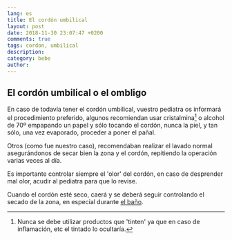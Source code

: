 ```yaml
---
lang: es
title: El cordón umbilical
layout: post
date: 2018-11-30 23:07:47 +0200
comments: true
tags: cordon, umbilical
description:
category: bebe
author:
---
```


## El cordón umbilical o el ombligo

En caso de todavía tener el cordón umbilical, vuestro pediatra os informará el procedimiento preferido, algunos recomiendan usar cristalmina[^1] o alcohol de 70º empapando un papel y sólo tocando el cordón, nunca la piel, y tan sólo, una vez evaporado, proceder a poner el pañal.

Otros (como fue nuestro caso), recomendaban realizar el lavado normal asegurándonos de secar bien la zona y el cordón, repitiendo la operación varias veces al día.

Es importante controlar siempre el 'olor' del cordón, en caso de desprender mal olor, acudir al pediatra para que lo revise.

Cuando el cordón esté seco, caerá y se deberá seguir controlando el secado de la zona, en especial durante [el baño]({filename}banyo.md).

[^1]: Nunca se debe utilizar productos que 'tinten' ya que en caso de inflamación, etc el tintado lo ocultaría.
